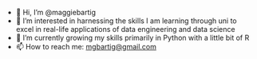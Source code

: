 - 👋 Hi, I’m @maggiebartig
- 👀 I’m interested in harnessing the skills I am learning through uni to excel in real-life applications of data engineering and data science
- 🌱 I’m currently growing my skills primarily in Python with a little bit of R 
- 📫 How to reach me: mgbartig@gmail.com
